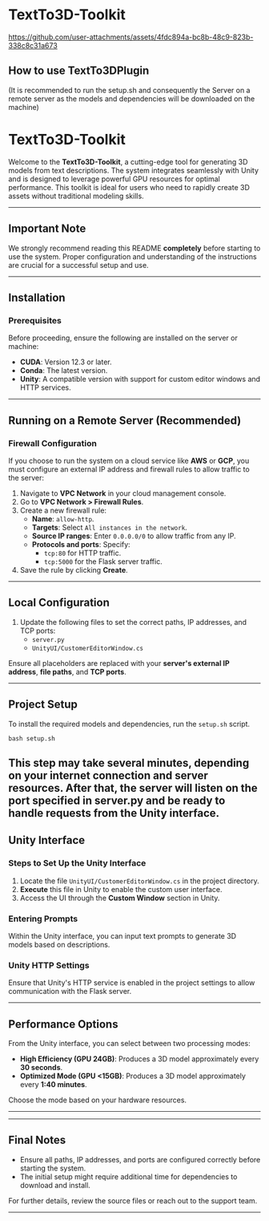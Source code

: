 # TextTo3D-Toolkit
https://github.com/user-attachments/assets/4fdc894a-bc8b-48c9-823b-338c8c31a673

## How to use TextTo3DPlugin
(It is recommended to run the setup.sh and consequently the Server on a remote server as the models and dependencies will be downloaded on the machine)
# **TextTo3D-Toolkit**

Welcome to the **TextTo3D-Toolkit**, a cutting-edge tool for generating 3D models from text descriptions. The system integrates seamlessly with Unity and is designed to leverage powerful GPU resources for optimal performance. This toolkit is ideal for users who need to rapidly create 3D assets without traditional modeling skills.

---

## **Important Note**
We strongly recommend reading this README **completely** before starting to use the system. Proper configuration and understanding of the instructions are crucial for a successful setup and use.

---

## **Installation**

### **Prerequisites**
Before proceeding, ensure the following are installed on the server or machine:
- **CUDA**: Version 12.3 or later.
- **Conda**: The latest version.
- **Unity**: A compatible version with support for custom editor windows and HTTP services.

---

## **Running on a Remote Server (Recommended)**

### **Firewall Configuration**
If you choose to run the system on a cloud service like **AWS** or **GCP**, you must configure an external IP address and firewall rules to allow traffic to the server:

1. Navigate to **VPC Network** in your cloud management console.
2. Go to **VPC Network > Firewall Rules**.
3. Create a new firewall rule:
   - **Name**: `allow-http`.
   - **Targets**: Select `All instances in the network`.
   - **Source IP ranges**: Enter `0.0.0.0/0` to allow traffic from any IP.
   - **Protocols and ports**: Specify:
     - `tcp:80` for HTTP traffic.
     - `tcp:5000` for the Flask server traffic.
4. Save the rule by clicking **Create**.

---

## **Local Configuration**

1. Update the following files to set the correct paths, IP addresses, and TCP ports:
   - `server.py`
   - `UnityUI/CustomerEditorWindow.cs`

Ensure all placeholders are replaced with your **server's external IP address**, **file paths**, and **TCP ports**.

---

## **Project Setup**

To install the required models and dependencies, run the `setup.sh` script.

`bash setup.sh`

This step may take several minutes, depending on your internet connection and server resources. After that, the server will listen on the port specified in server.py and be ready to handle requests from the Unity interface.
---

## **Unity Interface**

### **Steps to Set Up the Unity Interface**
1. Locate the file `UnityUI/CustomerEditorWindow.cs` in the project directory.
2. **Execute** this file in Unity to enable the custom user interface.
3. Access the UI through the **Custom Window** section in Unity.

### **Entering Prompts**
Within the Unity interface, you can input text prompts to generate 3D models based on descriptions.

### **Unity HTTP Settings**
Ensure that Unity's HTTP service is enabled in the project settings to allow communication with the Flask server.

---

## **Performance Options**

From the Unity interface, you can select between two processing modes:
- **High Efficiency (GPU 24GB)**: Produces a 3D model approximately every **30 seconds**.
- **Optimized Mode (GPU <15GB)**: Produces a 3D model approximately every **1:40 minutes**.

Choose the mode based on your hardware resources.

---

---

## **Final Notes**
- Ensure all paths, IP addresses, and ports are configured correctly before starting the system.
- The initial setup might require additional time for dependencies to download and install.

For further details, review the source files or reach out to the support team.

---

